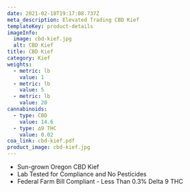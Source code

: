 ```yaml
---
date: 2021-02-18T19:17:08.737Z
meta_description: Elevated Trading CBD Kief
templateKey: product-details
imageInfo:
  image: cbd-kief.jpg
  alt: CBD Kief
title: CBD Kief
category: Kief
weights:
  - metric: lb
    value: 1
  - metric: lb
    value: 5
  - metric: lb
    value: 20
cannabinoids:
  - type: CBD
    value: 14.6
  - type: ∆9 THC
    value: 0.02
coa_link: cbd-kief.pdf
product_image: cbd-kief.jpg
---
```


- Sun-grown Oregon CBD Kief
- Lab Tested for Compliance and No Pesticides
- Federal Farm Bill Compliant - Less Than 0.3% Delta 9 THC
